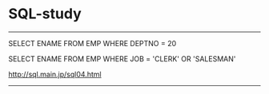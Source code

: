 # SQL-study
-------------------------------------

SELECT ENAME FROM EMP
WHERE DEPTNO = 20

SELECT ENAME FROM EMP
WHERE JOB = 'CLERK' OR 'SALESMAN'

http://sql.main.jp/sql04.html

-------------------------------------


